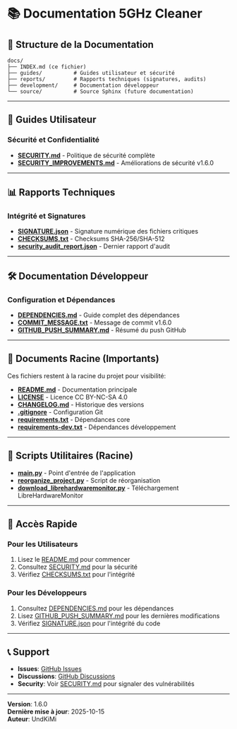 # 📚 Documentation 5GHz Cleaner

## 📂 Structure de la Documentation

```
docs/
├── INDEX.md (ce fichier)
├── guides/          # Guides utilisateur et sécurité
├── reports/         # Rapports techniques (signatures, audits)
├── development/     # Documentation développeur
└── source/          # Source Sphinx (future documentation)
```

---

## 📖 Guides Utilisateur

### Sécurité et Confidentialité
- **[SECURITY.md](guides/SECURITY.md)** - Politique de sécurité complète
- **[SECURITY_IMPROVEMENTS.md](guides/SECURITY_IMPROVEMENTS.md)** - Améliorations de sécurité v1.6.0

---

## 📊 Rapports Techniques

### Intégrité et Signatures
- **[SIGNATURE.json](reports/SIGNATURE.json)** - Signature numérique des fichiers critiques
- **[CHECKSUMS.txt](reports/CHECKSUMS.txt)** - Checksums SHA-256/SHA-512
- **[security_audit_report.json](reports/security_audit_report.json)** - Dernier rapport d'audit

---

## 🛠️ Documentation Développeur

### Configuration et Dépendances
- **[DEPENDENCIES.md](development/DEPENDENCIES.md)** - Guide complet des dépendances
- **[COMMIT_MESSAGE.txt](development/COMMIT_MESSAGE.txt)** - Message de commit v1.6.0
- **[GITHUB_PUSH_SUMMARY.md](development/GITHUB_PUSH_SUMMARY.md)** - Résumé du push GitHub

---

## 📝 Documents Racine (Importants)

Ces fichiers restent à la racine du projet pour visibilité:

- **[README.md](../README.md)** - Documentation principale
- **[LICENSE](../LICENSE)** - Licence CC BY-NC-SA 4.0
- **[CHANGELOG.md](../CHANGELOG.md)** - Historique des versions
- **[.gitignore](../.gitignore)** - Configuration Git
- **[requirements.txt](../requirements.txt)** - Dépendances core
- **[requirements-dev.txt](../requirements-dev.txt)** - Dépendances développement

---

## 🔧 Scripts Utilitaires (Racine)

- **[main.py](../main.py)** - Point d'entrée de l'application
- **[reorganize_project.py](../reorganize_project.py)** - Script de réorganisation
- **[download_librehardwaremonitor.py](../download_librehardwaremonitor.py)** - Téléchargement LibreHardwareMonitor

---

## 🚀 Accès Rapide

### Pour les Utilisateurs
1. Lisez le [README.md](../README.md) pour commencer
2. Consultez [SECURITY.md](guides/SECURITY.md) pour la sécurité
3. Vérifiez [CHECKSUMS.txt](reports/CHECKSUMS.txt) pour l'intégrité

### Pour les Développeurs
1. Consultez [DEPENDENCIES.md](development/DEPENDENCIES.md) pour les dépendances
2. Lisez [GITHUB_PUSH_SUMMARY.md](development/GITHUB_PUSH_SUMMARY.md) pour les dernières modifications
3. Vérifiez [SIGNATURE.json](reports/SIGNATURE.json) pour l'intégrité du code

---

## 📞 Support

- **Issues**: [GitHub Issues](https://github.com/UndKiMi/5Ghz_Cleaner/issues)
- **Discussions**: [GitHub Discussions](https://github.com/UndKiMi/5Ghz_Cleaner/discussions)
- **Security**: Voir [SECURITY.md](guides/SECURITY.md) pour signaler des vulnérabilités

---

**Version**: 1.6.0  
**Dernière mise à jour**: 2025-10-15  
**Auteur**: UndKiMi